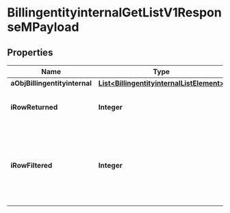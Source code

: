 

# BillingentityinternalGetListV1ResponseMPayload

## Properties

Name | Type | Description | Notes
------------ | ------------- | ------------- | -------------
**aObjBillingentityinternal** | [**List&lt;BillingentityinternalListElement&gt;**](BillingentityinternalListElement.md) |  | 
**iRowReturned** | **Integer** | The number of rows returned | 
**iRowFiltered** | **Integer** | The number of rows matching your filters (if any) or the total number of rows | 





